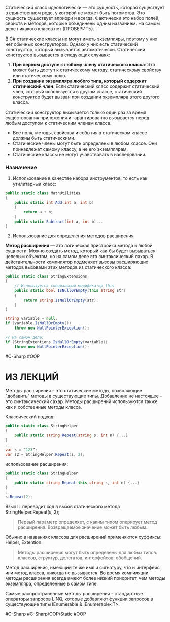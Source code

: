
Статический класс идеологически — это сущность, которая существует в единственном роде, у которой не может быть потомства. Это сущность существует априори и всегда. Фактически это набор полей, свойств и методов, которые объединены одним названием. На самом деле никакого класса нет (ПРОВЕРИТЬ).

В C# статические классы не могут иметь экземпляры, поэтому у них нет обычных конструкторов. Однако у них есть статический конструктор, который вызывается автоматически. Статический конструктор вызывается в следующих случаях:

1. **При первом доступе к любому члену статического класса**: Это может быть доступ к статическому методу, статическому свойству или статическому полю.
2. **При создании экземпляра любого типа, который содержит статический член**: Если статический класс содержит статический член, который используется в другом классе, статический конструктор будет вызван при создании экземпляра этого другого класса.

Статический конструктор вызывается только один раз за время существования приложения и гарантированно вызывается перед любым доступом к статическим членам класса.

- Все поля, методы, свойства и события в статическом классе должны быть статическими.
- Статические члены могут быть определены в любом классе. Они принадлежат самому классу, а не его экземплярам.
- Статические классы не могут учавствовать в наследовании.

### Назначение

1. Использование в качестве набора инструментов, то есть как утилитарный класс:

```csharp
public static class MathUtilities
{
    public static int Add(int a, int b)
    {
        return a + b;
    }
    public static Subtract(int a, int b)...
}
```

2. Использование для определения методов расширения

**Метод расширения** — это логическая пристройка метода к любой сущности. Можно создать метод, который как-бы будет вызываться целевым объектом, но на самом деле это синтаксический сахар. В действительности компилятор подменяет вызовы расширяющих методов вызовами этих методов из статического класса:

```csharp
public static class StringExtensions
{
    // Используется специальный модификатор this
    public static bool IsNullOrEmpty(this string str)
    {
        return string.IsNullOrEmpty(str);
    }
}

string variable = null;
if (variable.IsNullOrEmpty())
    throw new NullPointerException();

// На самом деле:
if (StringExtentions.IsNullOrEmpty(variable))
    throw new NullPointerException();
```

#C-Sharp #OOP

# ИЗ ЛЕКЦИЙ

Методы расширения – это статические методы, позволяющие "добавить" методы в существующие типы. Добавление не настоящее – это синтаксический сахар. Методы расширений используются также как и собственные методы класса.

Классический подход:
```cs
public static class StringHelper
{
	public static string Repeat(string s, int n) {...}
}
...
var s = “123”;
var s2 = StringHelper.Repeat(s, 2);
```
использование расширения:
```cs
public static class StringHelper
{
	public static string Repeat(this string s, int n) {...}
}
...
s.Repeat(2);
```
Язык IL переводит код в вызов статического метода StringHelper.Repeat(s, 2);

>Первый параметр определяет, с каким типом оперирует метод расширения. Возвращаемое значение может быть любым.

Обычно в названиях классов для расширений применяются суффиксы: Helper, Extention.

>Методы расширения могут быть определены для любых типов: классов, структур, делегатов, интерфейсов, обобщений.

Метод расширения, имеющий те же имя и сигнатуру, что и интерфейс или метод класса, никогда не вызывается. Во время компиляции методы расширения всегда имеют более низкий приоритет, чем методы экземпляра, определенные в самом типе.

Самые распространенные методы расширения – стандартные операторы запросов LINQ, которые добавляют функции запросов в существующие типы IEnumerable & IEnumerable\<T\>.

#C-Sharp #C-Sharp/OOP/Static #OOP
